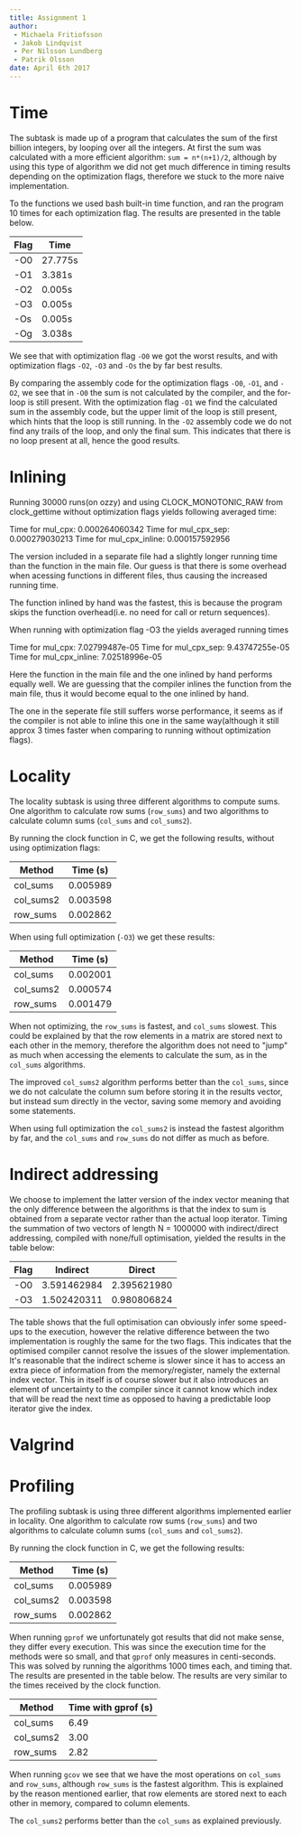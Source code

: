 ```yaml
---
title: Assignment 1
author:
 - Michaela Fritiofsson
 - Jakob Lindqvist
 - Per Nilsson Lundberg
 - Patrik Olsson
date: April 6th 2017
---
```


# Time
The  subtask is made up of a program that calculates the sum of the first billion integers, by looping over all the integers. At first the sum was calculated with a more efficient algorithm: `sum = n*(n+1)/2`, although by using this type of algorithm we did not get much difference in timing results depending on the optimization flags, therefore we stuck to the more naive implementation.

To  the functions we used bash built-in time function, and ran the program 10 times for each optimization flag. The results are presented in the table below.

| Flag    | Time    |
| ------- | ------- |
| -O0     | 27.775s |
| -O1     | 3.381s  |
| -O2     | 0.005s  |
| -O3     | 0.005s  |
| -Os     | 0.005s  |
| -Og     | 3.038s  |

We see that with optimization flag `-O0` we got the worst results, and with optimization flags `-O2`, `-O3` and `-Os` the by far best results. 

By comparing the assembly code for the optimization flags `-O0`, `-O1`, and `-O2`, we see that in `-O0` the sum is not calculated by the compiler, and the for-loop is still present. With the optimization flag `-O1` we find the calculated sum in the assembly code, but the upper limit of the loop is still present, which hints that the loop is still running. In the `-O2` assembly code we do not find any trails of the loop, and only the final sum. This indicates that there is no loop present at all, hence the good results.

# Inlining

Running 30000 runs(on ozzy) and using CLOCK\_MONOTONIC\_RAW from clock\_gettime without
optimization flags yields following averaged time:

Time for mul\_cpx:
 0.000264060342
Time for mul\_cpx\_sep:
 0.000279030213
Time for mul\_cpx\_inline:
 0.000157592956

The version included in a separate file had a slightly longer running time than the
function in the main file. Our guess is that there is some overhead when acessing
functions in different files, thus causing the increased running time.

The function inlined by hand was the fastest, this is because
the program skips the function overhead(i.e. no need for call or return sequences).

When running with optimization flag -O3 the yields averaged running times

Time for mul\_cpx:
 7.02799487e-05
Time for mul\_cpx\_sep:
 9.43747255e-05
Time for mul\_cpx\_inline:
 7.02518996e-05

Here the function in the main file and the one inlined by hand performs equally well.
We are guessing that the compiler inlines the function from the main file, thus
it would become equal to the one inlined by hand.

The one in the seperate file still suffers worse performance, it seems as if the compiler
is not able to inline this one in the same way(although it still approx 3 times faster
when comparing to running without optimization flags).

# Locality
The locality subtask is using three different algorithms to compute sums. One algorithm to calculate row sums (`row_sums`) and two algorithms to calculate column sums (`col_sums` and `col_sums2`).

By running the clock function in C, we get the following results, without using optimization flags:

|Method | Time (s) |
| ------- | ------- |
|col_sums | 0.005989 |
|col_sums2 | 0.003598 |
|row_sums | 0.002862 |

When using full optimization (`-O3`) we get these results:

|Method | Time (s) |
| ------- | ------- |
|col_sums | 0.002001 |
|col_sums2 | 0.000574 |
|row_sums | 0.001479 |

When not optimizing, the `row_sums` is fastest, and `col_sums` slowest. This could be explained by that the row elements in a matrix are stored next to each other in the memory, therefore the algorithm does not need to "jump" as much when accessing the elements to calculate the sum, as in the `col_sums` algorithms.

The improved `col_sums2` algorithm performs better than the `col_sums`, since we do not calculate the column sum before storing it in the results vector, but instead sum directly in the vector, saving some memory and avoiding some statements.

When using full optimization the `col_sums2` is instead the fastest algorithm by far, and the `col_sums` and `row_sums` do not differ as much as before.

# Indirect addressing
We choose to implement the latter version of the index vector meaning that the only difference between the algorithms is that the index to sum is obtained from a separate vector rather than the actual loop iterator.
Timing the summation of two vectors of length N = 1000000 with indirect/direct addressing, compiled with none/full optimisation, yielded the results in the table below:

| Flag	| Indirect	| Direct 	|
| ----- | ------------- | ------------- |
| -O0   | 3.591462984 	| 2.395621980	|
| -O3   | 1.502420311 	| 0.980806824	|

The table shows that the full optimisation can obviously infer some speed-ups to the execution, however the relative difference between the two implementation is roughly the same for the two flags. This indicates that the optimised compiler cannot resolve the issues of the slower implementation. It's reasonable that the indirect scheme is slower since it has to access an extra piece of information from the memory/register, namely the external index vector. This in itself is of course slower but it also introduces an element of uncertainty to the compiler since it cannot know which index that will be read the next time as opposed to having a predictable loop iterator give the index. 

# Valgrind

# Profiling
The profiling subtask is using three different algorithms implemented earlier in locality. One algorithm to calculate row sums (`row_sums`) and two algorithms to calculate column sums (`col_sums` and `col_sums2`).

By running the clock function in C, we get the following results:

|Method | Time (s) |
| ------- | ------- |
|col_sums | 0.005989 |
|col_sums2 | 0.003598 |
|row_sums | 0.002862 |

When running `gprof` we unfortunately got results that did not make sense, they differ every execution. This was since the execution time for the methods were so small, and that `gprof` only measures in centi-seconds. This was solved by running the algorithms 1000 times each, and timing that. The results are presented in the table below. The results are very similar to the times received by the clock function.


|Method | Time with gprof (s) |
| ------- | ------- |
|col_sums | 6.49 |
|col_sums2 | 3.00 |
|row_sums | 2.82 |

When running `gcov` we see that we have the most operations on `col_sums` and `row_sums`, although `row_sums` is the fastest algorithm. This is explained by the reason mentioned earlier, that row elements are stored next to each other in memory, compared to column elements.

The `col_sums2` performs better than the `col_sums` as explained previously.
